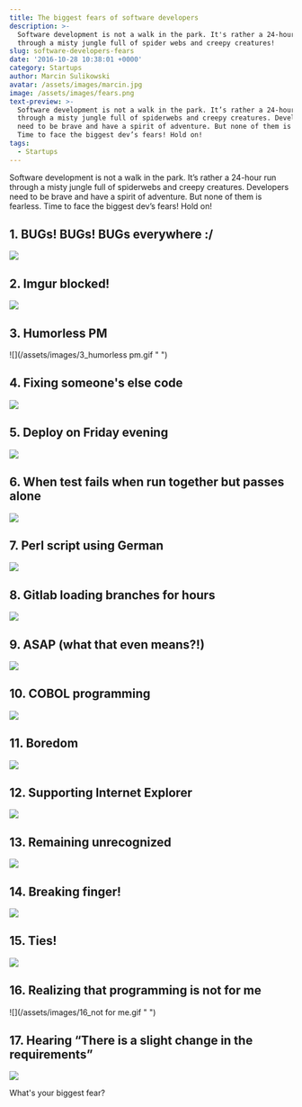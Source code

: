 ```yaml
---
title: The biggest fears of software developers
description: >-
  Software development is not a walk in the park. It's rather a 24-hour run
  through a misty jungle full of spider webs and creepy creatures!
slug: software-developers-fears
date: '2016-10-28 10:38:01 +0000'
category: Startups
author: Marcin Sulikowski
avatar: /assets/images/marcin.jpg
image: /assets/images/fears.png
text-preview: >-
  Software development is not a walk in the park. It’s rather a 24-hour run
  through a misty jungle full of spiderwebs and creepy creatures. Developers
  need to be brave and have a spirit of adventure. But none of them is fearless.
  Time to face the biggest dev’s fears! Hold on!
tags:
  - Startups
---
```



Software development is not a walk in the park. It’s rather a 24-hour run through a misty jungle full of spiderwebs and creepy creatures. Developers need to be brave and have a spirit of adventure. But none of them is fearless. Time to face the biggest dev’s fears! Hold on!


## 1. BUGs! BUGs! BUGs everywhere :/

  ![](/assets/images/1_BUGs.gif " ")

## 2. Imgur blocked!

  ![](/assets/images/2_imgur.gif " ")

## 3. Humorless PM

  ![](/assets/images/3_humorless pm.gif " ")

## 4. Fixing someone's else code

  ![](/assets/images/4_fixing.gif " ")

## 5. Deploy on Friday evening

  ![](/assets/images/5_deploy.gif " ")

## 6. When test fails when run together but passes alone

  ![](/assets/images/6_tests.gif " ")

## 7. Perl script using German

  ![](/assets/images/7_german.gif " ")

## 8. Gitlab loading branches for hours

  ![](/assets/images/8.gif " ")




## 9. ASAP (what that even means?!)

  ![](/assets/images/9_asap.gif " ")

## 10. COBOL programming

  ![](/assets/images/10_cobol.gif " ")

## 11. Boredom

  ![](/assets/images/11_boredom.gif " ")

## 12. Supporting Internet Explorer

  ![](/assets/images/12_IE.gif " ")

## 13. Remaining unrecognized

  ![](/assets/images/13_unrecognized.jpg " ")

## 14. Breaking finger!

  ![](/assets/images/14_fingers.gif " ")

## 15. Ties!

  ![](/assets/images/15_ties.gif " ")

## 16. Realizing that programming is not for me

![](/assets/images/16_not for me.gif " ")

## 17. Hearing “There is a slight change in the requirements”

  ![](/assets/images/17_change.gif " ")


What's your biggest fear?
